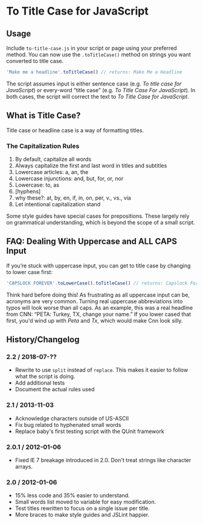 # To Title Case for JavaScript

## Usage

Include `to-title-case.js` in your script or page using your preferred method. You can now use the `.toTitleCase()` method on strings you want converted to title case.

```js
'Make me a headline'.toTitleCase() // returns: Make Me a Headline
```

The script assumes input is either sentence case (e.g. _To title case for JavaScript_) or every-word “title case” (e.g. _To Title Case For JavaScript_). In both cases, the script will correct the text to _To Title Case for JavaScript_.

## What is Title Case?

Title case or headline case is a way of formatting titles.

### The Capitalization Rules

1. By default, capitalize all words
2. Always capitalize the first and last word in titles and subtitles
3. Lowercase articles: a, an, the
4. Lowercase injunctions: and, but, for, or, nor
5. Lowercase: to, as
6. [hyphens]
7. why these?: at, by, en, if, in, on, per, v., vs., via
8. Let intentional capitalization stand

Some style guides have special cases for prepositions. These largely rely on grammatical understanding, which is beyond the scope of a small script.

## FAQ: Dealing With Uppercase and ALL CAPS Input

If you’re stuck with uppercase input, you can get to title case by changing to lower case first:

```js
'CAPSLOCK FOREVER'.toLowerCase().toTitleCase() // returns: Capslock Forever
```

Think hard before doing this! As frustrating as all uppercase input can be, acronyms are very common. Turning real uppercase abbreviations into typos will look worse than all caps. As an example, this was a real headline from CNN: “PETA: Turkey, TX, change your name.” If you lower cased that first, you'd wind up with _Peta_ and _Tx_, which would make Cnn look silly.

## History/Changelog

### 2.2 / 2018-07-??

- Rewrite to use `split` instead of `replace`. This makes it easier to follow what the script is doing.
- Add additional tests
- Document the actual rules used

### 2.1 / 2013-11-03

- Acknowledge characters outside of US-ASCII
- Fix bug related to hyphenated small words
- Replace baby's first testing script with the QUnit framework

### 2.0.1 / 2012-01-06

- Fixed IE 7 breakage introduced in 2.0. Don't treat strings like character arrays.

### 2.0 / 2012-01-06

- 15% less code and 35% easier to understand.
- Small words list moved to variable for easy modification.
- Test titles rewritten to focus on a single issue per title.
- More braces to make style guides and JSLint happier.
